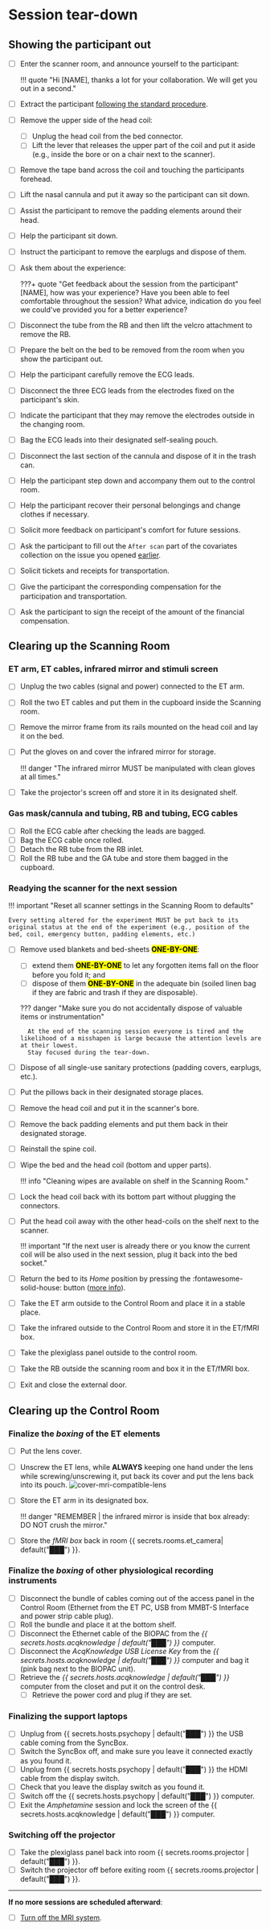 # Session tear-down

## Showing the participant out

- [ ] Enter the scanner room, and announce yourself to the participant:

    !!! quote "Hi [NAME], thanks a lot for your collaboration. We will get you out in a second."

- [ ] Extract the participant [following the standard procedure](notes-scanning.md#standard-extraction-of-the-participant).
- [ ] Remove the upper side of the head coil:
    - [ ] Unplug the head coil from the bed connector.
    - [ ] Lift the lever that releases the upper part of the coil and put it aside (e.g., inside the bore or on a chair next to the scanner).
- [ ] Remove the tape band across the coil and touching the participants forehead.
- [ ] Lift the nasal cannula and put it away so the participant can sit down.
- [ ] Assist the participant to remove the padding elements around their head.
- [ ] Help the participant sit down.
- [ ] Instruct the participant to remove the earplugs and dispose of them.
- [ ] Ask them about the experience:

    ???+ quote "Get feedback about the session from the participant"
        [NAME], how was your experience?
        Have you been able to feel comfortable throughout the session?
        What advice, indication do you feel we could've provided you for a better experience?

- [ ] Disconnect the tube from the RB and then lift the velcro attachment to remove the RB.
- [ ] Prepare the belt on the bed to be removed from the room when you show the participant out.
- [ ] Help the participant carefully remove the ECG leads.
- [ ] Disconnect the three ECG leads from the electrodes fixed on the participant's skin.
- [ ] Indicate the participant that they may remove the electrodes outside in the changing room.
- [ ] Bag the ECG leads into their designated self-sealing pouch.
- [ ] Disconnect the last section of the cannula and dispose of it in the trash can.
- [ ] Help the participant step down and accompany them out to the control room.
- [ ] Help the participant recover their personal belongings and change clothes if necessary.
- [ ] Solicit more feedback on participant's comfort for future sessions.
- [ ] Ask the participant to fill out the `After scan` part of the covariates collection on the issue you opened [earlier](pre-session.md#collection-of-covariates).
- [ ] Solicit tickets and receipts for transportation.
- [ ] Give the participant the corresponding compensation for the participation and transportation.
- [ ] Ask the participant to sign the receipt of the amount of the financial compensation.

## Clearing up the Scanning Room

### ET arm, ET cables, infrared mirror and stimuli screen

- [ ] Unplug the two cables (signal and power) connected to the ET arm.
- [ ] Roll the two ET cables and put them in the cupboard inside the Scanning room.
- [ ] Remove the mirror frame from its rails mounted on the head coil and lay it on the bed.
- [ ] Put the gloves on and cover the infrared mirror for storage.

    !!! danger "The infrared mirror MUST be manipulated with clean gloves at all times."

- [ ] Take the projector's screen off and store it in its designated shelf.

### Gas mask/cannula and tubing, RB and tubing, ECG cables

- [ ] Roll the ECG cable after checking the leads are bagged.
- [ ] Bag the ECG cable once rolled.
- [ ] Detach the RB tube from the RB inlet.
- [ ] Roll the RB tube and the GA tube and store them bagged in the cupboard.

### Readying the scanner for the next session

!!! important "Reset all scanner settings in the Scanning Room to defaults"

    Every setting altered for the experiment MUST be put back to its original status at the end of the experiment (e.g., position of the bed, coil, emergency button, padding elements, etc.)

- [ ] Remove used blankets and bed-sheets <mark>**ONE-BY-ONE**</mark>:
    - [ ] extend them <mark>**ONE-BY-ONE**</mark> to let any forgotten items fall on the floor before you fold it; and
    - [ ] dispose of them <mark>**ONE-BY-ONE**</mark> in the adequate bin (soiled linen bag if they are fabric and trash if they are disposable).

    ??? danger "Make sure you do not accidentally dispose of valuable items or instrumentation"

        At the end of the scanning session everyone is tired and the likelihood of a misshapen is large because the attention levels are at their lowest.
        Stay focused during the tear-down.

- [ ] Dispose of all single-use sanitary protections (padding covers, earplugs, etc.).
- [ ] Put the pillows back in their designated storage places.
- [ ] Remove the head coil and put it in the scanner's bore.
- [ ] Remove the back padding elements and put them back in their designated storage.
- [ ] Reinstall the spine coil.
- [ ] Wipe the bed and the head coil (bottom and upper parts).

    !!! info "Cleaning wipes are available on shelf in the Scanning Room."

- [ ] Lock the head coil back with its bottom part without plugging the connectors.
- [ ] Put the head coil away with the other head-coils on the shelf next to the scanner.

    !!! important "If the next user is already there or you know the current coil will be also used in the next session, plug it back into the bed socket."

- [ ] Return the bed to its *Home* position by pressing the :fontawesome-solid-house: button ([more info](notes-scanning.md#standard-extraction-of-the-participant)).
- [ ] Take the ET arm outside to the Control Room and place it in a stable place.
- [ ] Take the infrared outside to the Control Room and store it in the ET/fMRI box.
- [ ] Take the plexiglass panel outside to the control room.
- [ ] Take the RB outside the scanning room and box it in the ET/fMRI box.
- [ ] Exit and close the external door.

## Clearing up the Control Room

### Finalize the *boxing* of the ET elements

- [ ] Put the lens cover.
- [ ] Unscrew the ET lens, while **ALWAYS** keeping one hand under the lens while screwing/unscrewing it, put back its cover and put the lens back into its pouch.
    ![cover-mri-compatible-lens](../assets/images/cover-mri-compatible-lens.png "Cover MRI compatible lens")
- [ ] Store the ET arm in its designated box.

    !!! danger "REMEMBER | the infrared mirror is inside that box already: DO NOT crush the mirror."

- [ ] Store the *fMRI box* back in room {{ secrets.rooms.et_camera| default("███") }}.

### Finalize the *boxing* of other physiological recording instruments

- [ ] Disconnect the bundle of cables coming out of the access panel in the Control Room (Ethernet from the ET PC, USB from MMBT-S Interface and power strip cable plug).
- [ ] Roll the bundle and place it at the bottom shelf.
- [ ] Disconnect the Ethernet cable of the BIOPAC from the *{{ secrets.hosts.acqknowledge | default("███") }}* computer.
- [ ] Disconnect the *AcqKnowledge USB License Key* from the *{{ secrets.hosts.acqknowledge | default("███") }}* computer and bag it (pink bag next to the BIOPAC unit).
- [ ] Retrieve the *{{ secrets.hosts.acqknowledge | default("███") }}* computer from the closet and put it on the control desk.
    - [ ] Retrieve the power cord and plug if they are set.

### Finalizing the support laptops

- [ ] Unplug from {{ secrets.hosts.psychopy | default("███") }} the USB cable coming from the SyncBox.
- [ ] Switch the SyncBox off, and make sure you leave it connected exactly as you found it.
- [ ] Unplug from {{ secrets.hosts.psychopy | default("███") }} the HDMI cable from the display switch.
- [ ] Check that you leave the display switch as you found it.
- [ ] Switch off the {{ secrets.hosts.psychopy | default("███") }} computer.
- [ ] Exit the *Amphetamine* session and lock the screen of the {{ secrets.hosts.acqknowledge | default("███") }} computer.

### Switching off the projector

- [ ] Take the plexiglass panel back into room {{ secrets.rooms.projector | default("███") }}.
- [ ] Switch the projector off before exiting room {{ secrets.rooms.projector | default("███") }}.

---

**If no more sessions are scheduled afterward**:

- [ ] [Turn off the MRI system](notes-scanning.md#scanner-shutdown-protocol).
